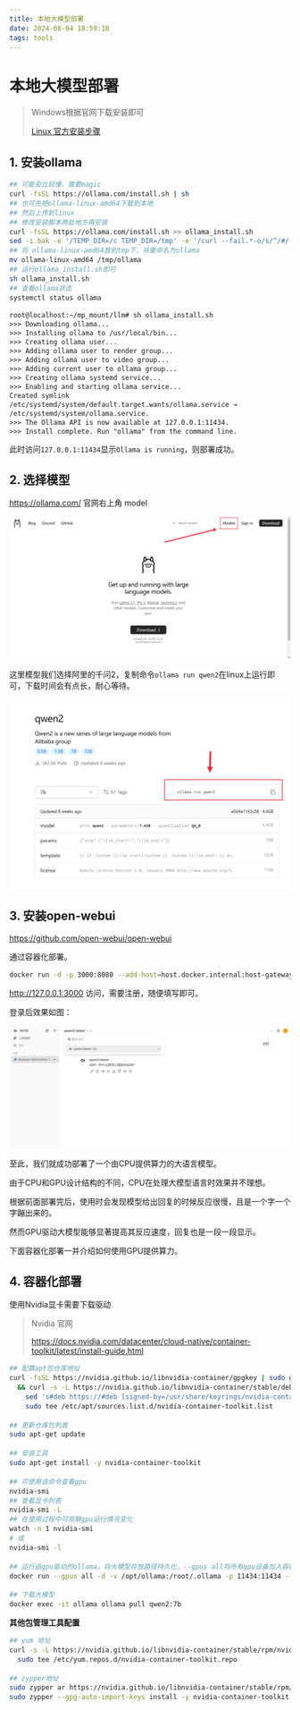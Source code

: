 ```yaml
---
title: 本地大模型部署
date: 2024-08-04 18:59:10
tags: tools
---
```


# 本地大模型部署

> Windows根据官网下载安装即可
>
> [Linux 官方安装步骤](https://github.com/ollama/ollama/blob/main/docs/linux.md)

## 1. 安装ollama

```bash
## 可能会比较慢，需要magic
curl -fsSL https://ollama.com/install.sh | sh
## 也可先把ollama-linux-amd64下载到本地
## 然后上传到linux
## 修改安装脚本两处地方再安装
curl -fsSL https://ollama.com/install.sh >> ollama_install.sh
sed -i.bak -e '/TEMP_DIR=/c TEMP_DIR=/tmp' -e '/curl --fail.*-o/s/^/#/' ollama_install.sh
## 将 ollama-linux-amd64放到tmp下，并重命名为ollama
mv ollama-linux-amd64 /tmp/ollama
## 运行ollama_install.sh即可
sh ollama_install.sh
## 查看ollama状态
systemctl status ollama
```

```
root@localhost:~/mp_mount/llm# sh ollama_install.sh
>>> Downloading ollama...
>>> Installing ollama to /usr/local/bin...
>>> Creating ollama user...
>>> Adding ollama user to render group...
>>> Adding ollama user to video group...
>>> Adding current user to ollama group...
>>> Creating ollama systemd service...
>>> Enabling and starting ollama service...
Created symlink /etc/systemd/system/default.target.wants/ollama.service → /etc/systemd/system/ollama.service.
>>> The Ollama API is now available at 127.0.0.1:11434.
>>> Install complete. Run "ollama" from the command line.
```

此时访问`127.0.0.1:11434`显示`Ollama is running`，则部署成功。

## 2. 选择模型

https://ollama.com/ 官网右上角 model

![select-model](../images/local-llm-deploy/select-model.png)



这里模型我们选择阿里的千问2，复制命令`ollama run qwen2`在linux上运行即可，下载时间会有点长，耐心等待。

![open-webui](../images/local-llm-deploy/qwen2.png)

## 3. 安装open-webui

https://github.com/open-webui/open-webui

通过容器化部署。

```bash
docker run -d -p 3000:8080 --add-host=host.docker.internal:host-gateway -v open-webui:/app/backend/data --name open-webui --restart always ghcr.io/open-webui/open-webui:main
```

http://127.0.0.1:3000 访问，需要注册，随便填写即可。

登录后效果如图：

![open-webui](../images/local-llm-deploy/open-webui.png)

至此，我们就成功部署了一个由CPU提供算力的大语言模型。

由于CPU和GPU设计结构的不同，CPU在处理大模型语言时效果并不理想。

根据前面部署完后，使用时会发现模型给出回复的时候反应很慢，且是一个字一个字蹦出来的。

然而GPU驱动大模型能够显著提高其反应速度，回复也是一段一段显示。

下面容器化部署一并介绍如何使用GPU提供算力。

## 4. 容器化部署

使用Nvidia显卡需要下载驱动

> Nvidia 官网
>
> https://docs.nvidia.com/datacenter/cloud-native/container-toolkit/latest/install-guide.html

```bash
## 配置apt包仓库地址
curl -fsSL https://nvidia.github.io/libnvidia-container/gpgkey | sudo gpg --dearmor -o /usr/share/keyrings/nvidia-container-toolkit-keyring.gpg \
  && curl -s -L https://nvidia.github.io/libnvidia-container/stable/deb/nvidia-container-toolkit.list | \
    sed 's#deb https://#deb [signed-by=/usr/share/keyrings/nvidia-container-toolkit-keyring.gpg] https://#g' | \
    sudo tee /etc/apt/sources.list.d/nvidia-container-toolkit.list
    
## 更新仓库包列表
sudo apt-get update

## 安装工具
sudo apt-get install -y nvidia-container-toolkit

## 可使用该命令查看gpu
nvidia-smi
## 查看显卡列表
nvidia-smi -L
## 在使用过程中可观察gpu运行情况变化
watch -n 1 nvidia-smi
# 或
nvidia-smi -l

## 运行由gpu驱动的ollama，将大模型存放路径持久化，--gpus all将所有gpu设备加入容器
docker run --gpus all -d -v /opt/ollama:/root/.ollama -p 11434:11434 --name ollama ollama/ollama

## 下载大模型
docker exec -it ollama ollama pull qwen2:7b
```

**其他包管理工具配置**

```bash
## yum 地址
curl -s -L https://nvidia.github.io/libnvidia-container/stable/rpm/nvidia-container-toolkit.repo | \
  sudo tee /etc/yum.repos.d/nvidia-container-toolkit.repo
  
## zypper地址
sudo zypper ar https://nvidia.github.io/libnvidia-container/stable/rpm/nvidia-container-toolkit.repo
sudo zypper --gpg-auto-import-keys install -y nvidia-container-toolkit
```

